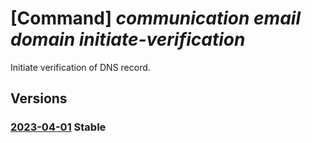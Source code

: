 # [Command] _communication email domain initiate-verification_

Initiate verification of DNS record.

## Versions

### [2023-04-01](/Resources/mgmt-plane/L3N1YnNjcmlwdGlvbnMve30vcmVzb3VyY2Vncm91cHMve30vcHJvdmlkZXJzL21pY3Jvc29mdC5jb21tdW5pY2F0aW9uL2VtYWlsc2VydmljZXMve30vZG9tYWlucy97fS9pbml0aWF0ZXZlcmlmaWNhdGlvbg==/2023-04-01.xml) **Stable**

<!-- mgmt-plane /subscriptions/{}/resourcegroups/{}/providers/microsoft.communication/emailservices/{}/domains/{}/initiateverification 2023-04-01 -->
